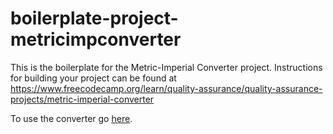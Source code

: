 # boilerplate-project-metricimpconverter
 This is the boilerplate for the Metric-Imperial Converter project. Instructions for building your project can be found at https://www.freecodecamp.org/learn/quality-assurance/quality-assurance-projects/metric-imperial-converter

To use the converter go [here](https://sh1k44r.github.io/boilerplate-project-metricimpconverter-main/views/index.html).
